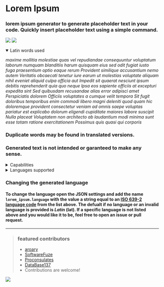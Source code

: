 # Lorem Ipsum
### lorem ipsum generator to generate placeholder text in your code. Quickly insert placeholder text using a simple command.
![](https://img.shields.io/visual-studio-marketplace/i/aroary.loremipsum)
![](https://img.shields.io/github/v/release/aroary/lorem_ipsum)
<br>
<details open>
    <summary>Latin words used</summary>
    <p>
        <i>maxime mollitia molestiae quas vel repudiandae consequuntur voluptatum laborum numquam blanditiis harum quisquam eius sed odit fugiat iusto fuga praesentium optio eaque rerum Provident similique accusantium nemo autem Veritatis obcaecati tenetur iure earum ut molestias voluptate aliquam nihil eveniet aliquid culpa officia aut Impedit sit quaerat nesciunt ipsum debitis reprehenderit quia quo neque Ipsa eos sapiente officiis at excepturi expedita sint Sed quibusdam recusandae alias error adipisci amet Perspiciatis dolorem Officiis voluptates a cumque velit tempora Sit fugit doloribus temporibus enim commodi libero magni deleniti quod quam hic doloremque provident consectetur veniam ad omnis saepe voluptas pariatur est explicabo dolorum eligendi cupiditate maiores labore suscipit Nulla placeat Voluptatem non architecto ab laudantium modi minima sunt esse totam ratione exercitationem Possimus quis quasi qui corporis</i>
    </p>
    <h3>Duplicate words may be found in translated versions.</h3>
    <h3>Generated text is not intended or garanteed to make any sense.</h3>
</details>
<details>
    <summary>Capabilities</summary>
    <ul>
        <li>Generate <i>n</i> bytes</li>
        <li>Generate <i>n</i> words</li>
        <li>Generate <i>n</i> sentences</li>
        <li>Generate <i>n</i> paragraphs</li>
        <li>Generate <i>n</i> pages</li>
        <li>Generate <i>n</i> list items</li>
    </ul>
</details>
<details>
    <summary>Languages supported</summary>
    <ul>
        <li><strong>Latin</strong> (lat) <i>default</i></li>
        <li><strong>English</strong> (eng)</li>
        <!-- <li><strong>French</strong> (fre)</li> -->
        <!-- <li><strong>German</strong> (ger)</li> -->
        <li><strong>Spanish</strong> (spa)</li>
        <!-- <li><strong>Italian</strong> (ita)</li> -->
        <!-- <li><strong>Dutch</strong> (dut)</li> -->
        <!-- <li><strong>Portuguese</strong> (por)</li> -->
        <!-- <li><strong>Russian</strong> (rus)</li> -->
        <!-- <li><strong>Polish</strong> (pol)</li> -->
        <!-- <li><strong>Chinese</strong> (chi)</li> -->
        <!-- <li><strong>Japanese</strong> (jpn)</li> -->
        <!-- <li><strong>Korean</strong> (kor)</li> -->
        <!-- <li><strong>Swedish</strong> (swe)</li> -->
        <!-- <li><strong>Turkish</strong> (tur)</li> -->
        <!-- <li><strong>Czech</strong> (cze)</li> -->
        <!-- <li><strong>Greek</strong> (gre)</li> -->
        <!-- <li><strong>Hebrew</strong> (heb)</li> -->
        <!-- <li><strong>Arabic</strong> (ara)</li> -->
        <!-- <li><strong>Norwegian</strong> (nor)</li> -->
    </ul>
    <h3>Feel free to create an <a href="https://github.com/aroary/lorem_ipsum/issues">issue</a> or a <a href="https://github.com/aroary/lorem_ipsum/pulls">pull request</a> to add a language that is not listed here. More information about language support can be found in <a href="https://github.com/aroary/lorem_ipsum/tree/main/languages/README.md">./languages/README.md</a></h3>
</details>

### Changing the generated language
#### To change the language open the JSON settings and add the name `lorem_ipsum.language` with the value a string equal to an [ISO 639-2 language code](https://www.loc.gov/standards/iso639-2/php/code_list.php) from the list above. The defualt if no language or an invalid language is provided is *Latin* (lat). If a specific language is not listed above and you would like it to be, feel free to open an issue or pull request.
___
>### featured contributors
>- [aroary](https://github.com/aroary)
>- [SoftwareFuze](https://github.com/SoftwareFuze)
>- [Proconsulates](https://github.com/Proconsulates)
>- [DataBase137](https://github.com/DataBase137)
>- Contributions are welcome!

![](https://contrib.rocks/image?repo=aroary/lorem_ipsum)

